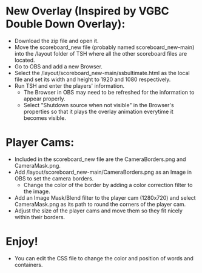 # New Overlay (Inspired by VGBC Double Down Overlay):
- Download the zip file and open it.
- Move the scoreboard_new file (probably named scoreboard_new-main) into the /layout folder of TSH where all the other scoreboard files are located.
- Go to OBS and add a new Browser.
- Select the /layout/scoreboard_new-main/ssbultimate.html as the local file and set its width and height to 1920 and 1080 respectively.
- Run TSH and enter the players' information.
  - The Browser in OBS may need to be refreshed for the information to appear properly.
  - Select "Shutdown source when not visible" in the Browser's properties so that it plays the overlay animation everytime it becomes visible.
  
# Player Cams:
- Included in the scoreboard_new file are the CameraBorders.png and CameraMask.png.
- Add /layout/scoreboard_new-main/CameraBorders.png as an Image in OBS to set the camera borders.
  - Change the color of the border by adding a color correction filter to the image.
- Add an Image Mask/Blend filter to the player cam (1280x720) and select CameraMask.png as its path to round the corners of the player cam.
- Adjust the size of the player cams and move them so they fit nicely within their borders.

# Enjoy!
- You can edit the CSS file to change the color and position of words and containers.
